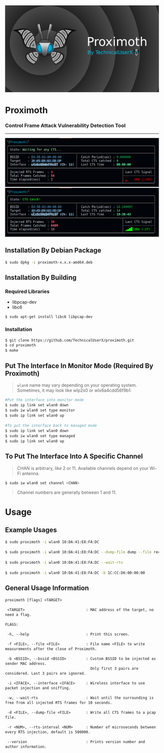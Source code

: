 ![](/images/proximoth_banner.png)
# Proximoth
### Control Frame Attack Vulnerability Detection Tool
-----------------------------------------------------

![](/images/i1.png) 
![](/images/i2.png) 

## Installation By Debian Package
```bash
$ sudo dpkg -i proximoth-x.x.x-amd64.deb
```


## Installation By Building
### Required Libraries
* libpcap-dev
* libc6 
``` bash
$ sudo apt-get install libc6 libpcap-dev
```

### Installation
```bash
$ git clone https://github.com/TechnicalUserX/proximoth.git
$ cd proximoth
$ make
```

## Put The Interface In Monitor Mode (Required By Proximoth)
> `wlan0` name may vary depending on your operating system.
> Sometimes, it may look like wlp2s0 or wlx6a4cdd56f9b1.
```bash
#Put the interface into monitor mode
$ sudo ip link set wlan0 down
$ sudo iw wlan0 set type monitor
$ sudo ip link set wlan0 up

#To put the interface back to managed mode
$ sudo ip link set wlan0 down
$ sudo iw wlan0 set type managed
$ sudo ip link set wlan0 up
```


## To Put The Interface Into A Specific Channel
> CHAN is arbitrary, like 2 or 11. Available channels depend on your Wi-Fi antenna.

```bash
$ sudo iw wlan0 set channel <CHAN>
```
> Channel numbers are generally between 1 and 11.


# Usage
## Example Usages
```bash
$ sudo proximoth -i wlan0 10:DA:41:E8:FA:DC

$ sudo proximoth -i wlan0 10:DA:41:E8:FA:DC --dump-file dump --file record

$ sudo proximoth -i wlan0 10:DA:41:E8:FA:DC --wait-rts

$ sudo proximoth -i wlan0 10:DA:41:E8:FA:DC -b 1C:CC:D6:00:00:00
```
## General Usage Information
```
proximoth [flags] <TARGET>

 <TARGET>                            : MAC address of the target, no need a flag.

FLAGS:

 -h, --help                          : Print this screen.

 -f <FILE>, --file <FILE>            : File name <FILE> to write measurements after the close of Proximoth.

 -b <BSSID>, --bssid <BSSID>         : Custom BSSID to be injected as sender MAC address.
                                       Only first 3 pairs are considered. Last 3 pairs are ignored.

 -i <IFACE>, --interface <IFACE>     : Wireless interface to use packet injection and sniffing.

 -w, --wait-rts                      : Wait until the surrounding is free from all injected RTS frames for 10 seconds.

 -d <FILE>, --dump-file <FILE>       : Write all CTS frames to a pcap file.

 -r <NUM>, --rts-interval <NUM>      : Number of microseconds between every RTS injection, default is 500000.

 --version                           : Prints version number and author information.
```
